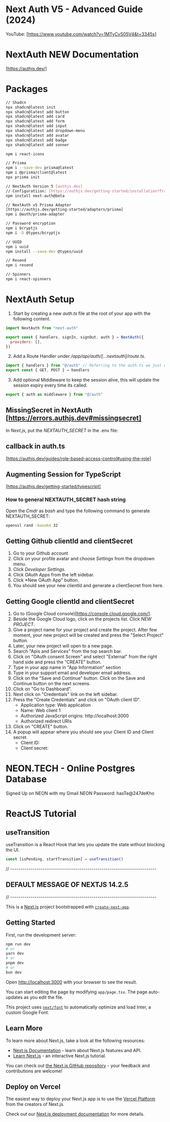 # Next Auth V5 - Advanced Guide (2024)
YouTube: [https://www.youtube.com/watch?v=1MTyCvS05V4&t=3345s]

# NextAuth NEW Documentation
[https://authjs.dev/]

# Packages

```bash
// Shadcn
npx shadcn@latest init
npx shadcn@latest add button
npx shadcn@latest add card
npx shadcn@latest add form
npx shadcn@latest add input
npx shadcn@latest add dropdown-menu
npx shadcn@latest add avatar
npx shadcn@latest add badge
npx shadcn@latest add sonner

npm i react-icons

// Prisma
npm i --save-dev prisma@latest
npm i @prisma/client@latest
npx prisma init

// NextAuth Version 5 [authjs.dev]
// Configuratiion: [https://authjs.dev/getting-started/installation?framework=Next.js]
npm install next-auth@beta

// NextAuth v5 Prisma Adapter
[https://authjs.dev/getting-started/adapters/prisma]
npm i @auth/prisma-adapter

// Password encryption
npm i bcryptjs
npm i -D @types/bcryptjs

// UUID
npm i uuid
npm install --save-dev @types/uuid

// Resend
npm i resend

// Spinners
npm i react-spinners
```

# NextAuth Setup

1. Start by creating a new *auth.ts* file at the root of your app with the following content.

```javascript
import NextAuth from "next-auth"

export const { handlers, signIn, signOut, auth } = NextAuth({
  providers: [],
})
```

2. Add a Route Handler under */app/api/auth/[...nextauth]/route.ts*.

```javascript
import { handlers } from "@/auth" // Referring to the auth.ts we just created
export const { GET, POST } = handlers
```

3. Add optional Middleware to keep the session alive, this will update the session expiry every time its called.

```javascript
export { auth as middleware } from "@/auth"
```

## MissingSecret in NextAuth [https://errors.authjs.dev#missingsecret]

In *Next.js*, put the *NEXTAUTH_SECRET* in the .env file:

## callback in auth.ts

[https://authjs.dev/guides/role-based-access-control#using-the-role]

## Augmenting Session for TypeScript

[https://authjs.dev/getting-started/typescript]



### How to general NEXTAUTH_SECRET hash string

Open the *Cmdr* as *bash* and type the following command to generate NEXTAUTH_SECRET:

```bash
openssl rand -base64 32
```

## Getting Github clientId and clientSecret

1. Go to your Github account
2. Click on your profile avatar and choose *Settings* from the dropdown menu.
3. Click *Developer Settings*.
4. Click *OAuth Apps* from the left sidebar.
5. Click *New OAuth App" button.
6. You should see your new clientId and generate a clientSecret from here.

## Getting Google clientId and clientSecret

1. Go to (Google Cloud console)[https://console.cloud.google.com/].
2. Beside the Google Cloud logo, click on the projects list. Click *NEW PROJECT*.
3. Give a project name for your project and create the project. After few moment, your new project will be created and press the "Select Project" button.
4. Later, your new project will open to a new page.
5. Search "Apis and Services" from the top search bar.
6. Click on "OAuth consent Screen" and select "External" from the right hand side and press the "CREATE" button.
7. Type in your app name in "App Information" section
8. Type in your support email and developer email address.
9. Click on the "Save and Continue" button. Click on the Save and Continue button on the next screens.
10. Click on "Go to Dashboard".
11. Next click on "Credentials" link on the left sidebar.
12. Press the "Create Credentials" and click on "OAuth client ID".
    - Application type: Web application
    - Name: Web client 1
    - Authorized JavaScript origins: http://localhost:3000
    - Authorized redirect URIs
13. Click on "CREATE" button.
14. A popup will appear where you should see your Client ID and Client secret.
    - Client ID:
    - Client secret:

# NEON.TECH - Online Postgres Database

Signed Up on NEON with my Gmail
NEON Password: hasTe@247deKho

# ReactJS Tutorial

## useTransition
useTransition is a React Hook that lets you update the state without blocking the UI.
```javascript
const [isPending, startTransition] = useTransition()
```

// ------------------------------------------------------------------------
## DEFAULT MESSAGE OF NEXTJS 14.2.5
// ------------------------------------------------------------------------

This is a [Next.js](https://nextjs.org/) project bootstrapped with [`create-next-app`](https://github.com/vercel/next.js/tree/canary/packages/create-next-app).

## Getting Started

First, run the development server:

```bash
npm run dev
# or
yarn dev
# or
pnpm dev
# or
bun dev
```

Open [http://localhost:3000](http://localhost:3000) with your browser to see the result.

You can start editing the page by modifying `app/page.tsx`. The page auto-updates as you edit the file.

This project uses [`next/font`](https://nextjs.org/docs/basic-features/font-optimization) to automatically optimize and load Inter, a custom Google Font.

## Learn More

To learn more about Next.js, take a look at the following resources:

- [Next.js Documentation](https://nextjs.org/docs) - learn about Next.js features and API.
- [Learn Next.js](https://nextjs.org/learn) - an interactive Next.js tutorial.

You can check out [the Next.js GitHub repository](https://github.com/vercel/next.js/) - your feedback and contributions are welcome!

## Deploy on Vercel

The easiest way to deploy your Next.js app is to use the [Vercel Platform](https://vercel.com/new?utm_medium=default-template&filter=next.js&utm_source=create-next-app&utm_campaign=create-next-app-readme) from the creators of Next.js.

Check out our [Next.js deployment documentation](https://nextjs.org/docs/deployment) for more details.
